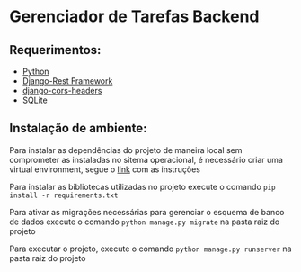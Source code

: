 # Gerenciador de Tarefas Backend

## Requerimentos:

* [Python](https://www.python.org/)
* [Django-Rest Framework](https://www.django-rest-framework.org)
* [django-cors-headers](https://pypi.org/project/django-cors-headers)
* [SQLite](https://www.sqlite.org/index.html)

## Instalação de ambiente:

Para instalar as dependências do projeto de maneira local sem comprometer as instaladas no sitema operacional, é necessário criar uma virtual environment, segue o [link](https://packaging.python.org/guides/installing-using-pip-and-virtual-environments/#creating-a-virtual-environment) com as instruções

Para instalar as bibliotecas utilizadas no projeto execute o comando `pip install -r requirements.txt`

Para ativar as migrações necessárias para gerenciar o esquema de banco de dados execute o comando `python manage.py migrate` na pasta raiz do projeto

Para executar o projeto, execute o comando `python manage.py runserver` na pasta raiz do projeto
